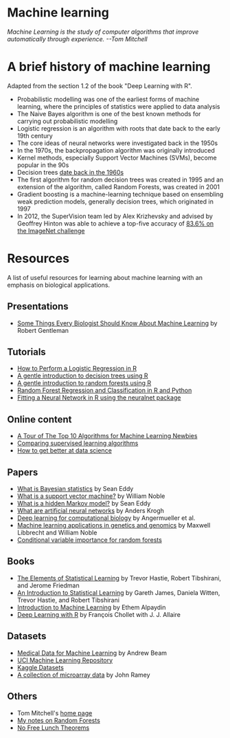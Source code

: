 Machine learning
================

_Machine Learning is the study of computer algorithms that improve automatically through experience. --Tom Mitchell_

# A brief history of machine learning

Adapted from the section 1.2 of the book "Deep Learning with R".

* Probabilistic modelling was one of the earliest forms of machine learning, where the principles of statistics were applied to data analysis
* The Naive Bayes algorithm is one of the best known methods for carrying out probabilistic modelling
* Logistic regression is an algorithm with roots that date back to the early 19th century
* The core ideas of neural networks were investigated back in the 1950s
* In the 1970s, the backpropagation algorithm was originally introduced
* Kernel methods, especially Support Vector Machines (SVMs), become popular in the 90s
* Decision trees [date back in the 1960s](http://washstat.org/presentations/20150604/loh_slides.pdf)
* The first algorithm for random decision trees was created in 1995 and an extension of the algorithm, called Random Forests, was created in 2001
* Gradient boosting is a machine-learning technique based on ensembling weak prediction models, generally decision trees, which originated in 1997
* In 2012, the SuperVision team led by Alex Krizhevsky and advised by Geoffrey Hinton was able to achieve a top-five accuracy of [83.6% on the ImageNet challenge](http://www.image-net.org/challenges/LSVRC/2012/results.html)

# Resources

A list of useful resources for learning about machine learning with an emphasis on biological applications.

## Presentations

* [Some Things Every Biologist Should Know About Machine Learning](http://www.bioconductor.org/help/course-materials/2003/Milan/Lectures/MachineLearning.pdf) by Robert Gentleman

## Tutorials

* [How to Perform a Logistic Regression in R](http://datascienceplus.com/perform-logistic-regression-in-r/)
* [A gentle introduction to decision trees using R](https://eight2late.wordpress.com/2016/02/16/a-gentle-introduction-to-decision-trees-using-r/)
* [A gentle introduction to random forests using R](https://eight2late.wordpress.com/2016/09/20/a-gentle-introduction-to-random-forests-using-r/)
* [Random Forest Regression and Classification in R and Python](http://blog.yhat.com/posts/comparing-random-forests-in-python-and-r.html)
* [Fitting a Neural Network in R using the neuralnet package](http://datascienceplus.com/fitting-neural-network-in-r/)

## Online content

* [A Tour of The Top 10 Algorithms for Machine Learning Newbies](https://towardsdatascience.com/a-tour-of-the-top-10-algorithms-for-machine-learning-newbies-dde4edffae11)
* [Comparing supervised learning algorithms](http://www.dataschool.io/comparing-supervised-learning-algorithms/)
* [How to get better at data science](http://www.dataschool.io/how-to-get-better-at-data-science/)

## Papers

* [What is Bayesian statistics](http://dx.doi.org/10.1038/nbt0904-1177) by Sean Eddy
* [What is a support vector machine?](http://dx.doi.org/10.1038/nbt1206-1565) by William Noble
* [What is a hidden Markov model?](http://dx.doi.org/10.1038/nbt1004-1315) by Sean Eddy
* [What are artificial neural networks](http://dx.doi.org/10.1038/nbt1386) by Anders Krogh
* [Deep learning for computational biology](http://dx.doi.org/10.15252/msb.20156651) by Angermueller et al.
* [Machine learning applications in genetics and genomics](http://dx.doi.org/10.1038/nrg3920) by Maxwell Libbrecht and William Noble
* [Conditional variable importance for random forests](http://www.ncbi.nlm.nih.gov/pubmed/18620558)

## Books

* [The Elements of Statistical Learning](https://web.stanford.edu/~hastie/ElemStatLearn/) by Trevor Hastie, Robert Tibshirani, and Jerome Friedman
* [An Introduction to Statistical Learning](http://www-bcf.usc.edu/~gareth/ISL/) by Gareth James, Daniela Witten, Trevor Hastie, and Robert Tibshirani
* [Introduction to Machine Learning](https://mitpress.mit.edu/books/introduction-machine-learning) by Ethem Alpaydin
* [Deep Learning with R](https://www.manning.com/books/deep-learning-with-r) by François Chollet with J. J. Allaire

## Datasets

* [Medical Data for Machine Learning](https://github.com/beamandrew/medical-data) by Andrew Beam
* [UCI Machine Learning Repository](https://archive.ics.uci.edu/ml/datasets.html)
* [Kaggle Datasets](https://www.kaggle.com/datasets)
* [A collection of microarray data](https://github.com/ramhiser/datamicroarray) by John Ramey

## Others

* Tom Mitchell's [home page](http://www.cs.cmu.edu/~tom/)
* [My notes on Random Forests](https://github.com/davetang/learning_random_forest)
* [No Free Lunch Theorems](http://www.no-free-lunch.org/)

